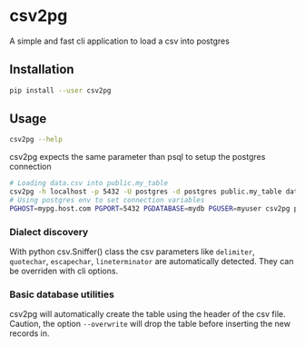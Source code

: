 # csv2pg
A simple and fast cli application to load a csv into postgres

## Installation
```bash
pip install --user csv2pg
```

## Usage
```bash
csv2pg --help
```
csv2pg expects the same parameter than psql to setup the postgres connection
```bash
# Loading data.csv into public.my_table
csv2pg -h localhost -p 5432 -U postgres -d postgres public.my_table data.csv --verbose
# Using postgres env to set connection variables
PGHOST=mypg.host.com PGPORT=5432 PGDATABASE=mydb PGUSER=myuser csv2pg public.my_table data.csv --verbose
```

### Dialect discovery
With python csv.Sniffer() class the csv parameters like `delimiter`, `quotechar`, `escapechar`, `lineterminator` are automatically detected. They can be overriden with cli options.

### Basic database utilities
csv2pg will automatically create the table using the header of the csv file. Caution, the option `--overwrite` will drop the table before inserting the new records in. 
